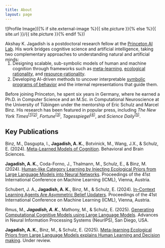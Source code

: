 ```yaml
---
title: About
layout: page
---
```

![Profile Image]({% if site.external-image %}{{ site.picture }}{% else %}{{ site.url }}/{{ site.picture }}{% endif %})

<p>
  Akshay K. Jagadish is a postdoctoral research fellow at the <a href="https://ai.princeton.edu/ai-lab/people/postdocs-and-scholars">Princeton AI Lab</a>. His work bridges cognitive science and artificial intelligence, taking two complementary approaches to understanding natural and artificial minds:
</p>
<ol style="margin-top: -19px;">
  <li>Designing scalable, sub-symbolic models of human and machine cognition through frameworks such as <a href="https://arxiv.org/abs/2304.06729">meta-learning</a>, <a href="https://arxiv.org/abs/2402.01821">ecological rationality</a>, and <a href="https://arxiv.org/abs/2402.03969">resource-rationality</a>.</li>
  <li>Developing AI-driven methods to uncover interpretable <a href="https://arxiv.org/pdf/2502.00879.pdf">symbolic programs of behavior</a> and the internal representations that guide them.</li>
</ol>
<p>
  Before joining Princeton, he spent six years in Germany, where he earned a Ph.D. in Computer Science and an M.Sc. in Computational Neuroscience at the University of Tübingen under the mentorship of Eric Schulz and Marcel Binz. His research has been featured in popular press, including <i>The New York Times</i><sup>[<a href="http://www.nytimes.com/2025/03/17/science/chatgpt-digital-therapists-anxiety.html">1</a>][<a href="https://www.nytimes.com/2025/07/02/science/ai-psychology-mind.html">2</a>]</sup>, <i>Fortune</i><sup>[<a href="https://fortune.com/2025/03/09/openai-chatgpt-anxiety-mindfulness-mental-health-intervention/?abc123">3</a>]</sup>, <i>Tagesspiegel</i><sup>[<a href="https://www.tagesspiegel.de/wissen/wie-denkt-chatgpt-geht-ein-chatbot-zum-psychologen-11726375.html">4</a>]</sup>, and <i>Science Daily</i><sup>[<a href="https://www.sciencedaily.com/releases/2025/03/250303141645.htm">5</a>]</sup>.
</p>

<h2>Key Publications</h2>

<p>
Binz, M., Dasgupta, I., <b>Jagadish, A. K.</b>, Botvinick, M., Wang, J.X., & Schulz, E. (2024). 
<a href="https://arxiv.org/abs/2304.06729/">Meta-Learned Models of Cognition</a>. Behavioral and Brain Sciences. 
<span style="vertical-align:-75%"></span><br>

<b>Jagadish, A. K.</b>, Coda-Forno, J., Thalmann, M., Schulz, E., & Binz, M. (2024). 
<a href="https://arxiv.org/abs/2402.01821">Human-like Category Learning by Injecting Ecological Priors from Large Language Models into Neural Networks</a>. 
Proceedings of the 41st International Conference on Machine Learning (ICML), Vienna, Austria. 
<span style="vertical-align:-75%"></span><br>

Schubert, J. A., <b>Jagadish, A. K.</b>, Binz, M., & Schulz, E. (2024). 
<a href="https://arxiv.org/abs/2402.03969">In-Context Learning Agents Are Asymmetric Belief Updaters</a>. 
Proceedings of the 41st International Conference on Machine Learning (ICML), Vienna, Austria. 
<span style="vertical-align:-75%"></span><br>

Rmus, M.*, <b>Jagadish, A. K.</b>*, Mathony, M., & Schulz, E. (2025). 
<a href="https://arxiv.org/pdf/2502.00879.pdf">Generating Computational Cognitive Models using Large Language Models</a>. 
Advances in Neural Information Processing Systems (NeurIPS), San Diego, USA. 
<span style="vertical-align:-75%"></span><br>

<b>Jagadish, A. K.</b>, Binz, M., & Schulz, E. (2025). 
<a href="">Meta-learning Ecological Priors from Large Language Models explains Human Learning and Decision making</a>. 
Under review. 
<span style="vertical-align:-75%"></span><br>
</p>


<!-- Coda-Forno, J., Witte, K., <b>Jagadish, A. K.</b>, Binz, M., & Schulz, E. (under review). <a href="https://arxiv.org/abs/2304.11111">Inducing anxiety in large language models increases exploration and bias</a>. <span style="vertical-align:-75%"></span><br> -->
<!-- <li><a href="https://osf.io/preprints/psyarxiv/j7fwb">“Chat-GPT on the Couch”: Mitigating State Anxiety in Large Language Models via Mindfulness-based Relaxation Techniques</a></li> 
-->
<!-- <b>Jagadish, A. K.</b>, Binz, M., Saanum, T., Wang, J.X., & Schulz, E. (under review). <a href="https://osf.io/preprints/psyarxiv/ymve5">Zero-shot compositional reasoning in a reinforcement learning setting</a>.<span style="vertical-align:-75%"></span> <br> -->
<!-- Coda-Forno, J., Witte, K., <b>Jagadish, A. K.</b>, Binz, M., & Schulz, E. (under review). <a href="https://arxiv.org/abs/2304.11111">Inducing anxiety in large language models increases exploration and bias</a>. <span style="vertical-align:-75%"></span><br> -->
